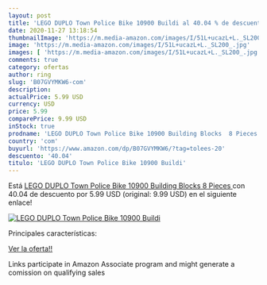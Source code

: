 ```yaml
---
layout: post
title: 'LEGO DUPLO Town Police Bike 10900 Buildi al 40.04 % de descuento'
date: 2020-11-27 13:18:54
thumbnailImage: 'https://m.media-amazon.com/images/I/51L+ucazL+L._SL200_.jpg'
image: 'https://m.media-amazon.com/images/I/51L+ucazL+L._SL200_.jpg'
images: [ 'https://m.media-amazon.com/images/I/51L+ucazL+L._SL200_.jpg' ]
comments: true
category: ofertas
author: ring
slug: 'B07GVYMKW6-com'
description:
actualPrice: 5.99 USD
currency: USD
price: 5.99
comparePrice: 9.99 USD
inStock: true
prodname: 'LEGO DUPLO Town Police Bike 10900 Building Blocks  8 Pieces '
country: 'com'
buyurl: 'https://www.amazon.com/dp/B07GVYMKW6/?tag=tolees-20'
descuento: '40.04'
titulo: 'LEGO DUPLO Town Police Bike 10900 Buildi'
---
```


Está [LEGO DUPLO Town Police Bike 10900 Building Blocks  8 Pieces ](https://www.amazon.com/dp/B07GVYMKW6/?tag=tolees-20) con 40.04 de descuento por 5.99 USD (original: 9.99 USD) en el siguiente enlace!

[![LEGO DUPLO Town Police Bike 10900 Buildi](https://m.media-amazon.com/images/I/51L+ucazL+L._SL200_.jpg)](https://www.amazon.com/dp/B07GVYMKW6/?tag=tolees-20)

Principales características:


[Ver la oferta!!](https://www.amazon.com/dp/B07GVYMKW6/?tag=tolees-20)

Links participate in Amazon Associate program and might generate a comission on qualifying sales



